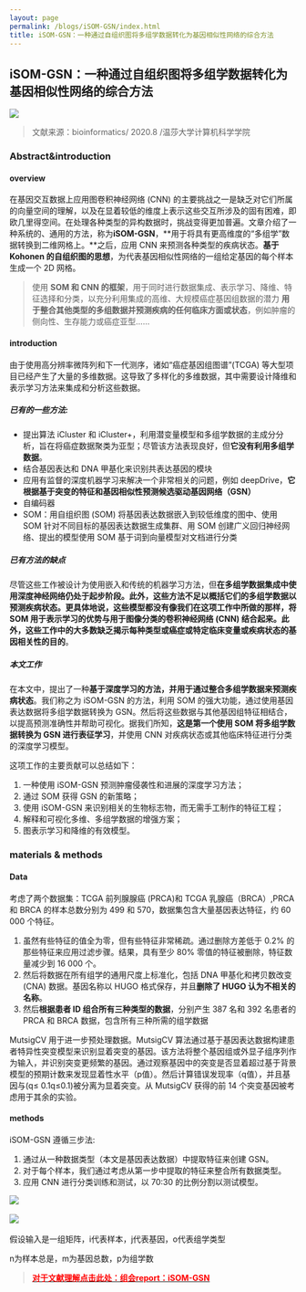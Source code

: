 ```yaml
---
layout: page
permalink: /blogs/iSOM-GSN/index.html
title: iSOM-GSN：一种通过自组织图将多组学数据转化为基因相似性网络的综合方法
---
```



## **iSOM-GSN：一种通过自组织图将多组学数据转化为基因相似性网络的综合方法**

<div align=left>
<img src="/img/isom1.jpg">
</div>

> 文献来源：bioinformatics/ 2020.8 /温莎大学计算机科学学院

### Abstract&introduction

#### overview

在基因交互数据上应用图卷积神经网络 (CNN) 的主要挑战之一是缺乏对它们所属的向量空间的理解，以及在显着较低的维度上表示这些交互所涉及的固有困难，即欧几里得空间。在处理各种类型的异构数据时，挑战变得更加普遍。文章介绍了一种系统的、通用的方法，称为**iSOM-GSN**，**用于将具有更高维度的“多组学”数据转换到二维网格上。**之后，应用 CNN 来预测各种类型的疾病状态。**基于 Kohonen 的自组织图的思想**，为代表基因相似性网络的一组给定基因的每个样本生成一个 2D 网格。

> 使用 **SOM 和 CNN 的框架**，用于同时进行数据集成、表示学习、降维、特征选择和分类，以充分利用集成的高维、大规模癌症基因组数据的潜力
> **用于整合其他类型的多组数据并预测疾病的任何临床方面或状态**，例如肿瘤的侧向性、生存能力或癌症亚型……

#### introduction

由于使用高分辨率微阵列和下一代测序，诸如“癌症基因组图谱”(TCGA) 等大型项目已经产生了大量的多维数据。这导致了多样化的多维数据，其中需要设计降维和表示学习方法来集成和分析这些数据。

##### 已有的一些方法:

- 提出算法 iCluster 和 iCluster+，利用潜变量模型和多组学数据的主成分分析，旨在将癌症数据聚类为亚型；尽管该方法表现良好，但**它没有利用多组学数据**。
- 结合基因表达和 DNA 甲基化来识别共表达基因的模块
- 应用有监督的深度机器学习来解决一个非常相关的问题，例如 deepDrive，**它根据基于突变的特征和基因相似性预测候选驱动基因网络（GSN）**
- 自编码器
- SOM：用自组织图 (SOM) 将基因表达数据嵌入到较低维度的图中、使用 SOM 针对不同目标的基因表达数据生成集群、用 SOM 创建广义回归神经网络、提出的模型使用 SOM 基于词到向量模型对文档进行分类

##### 已有方法的缺点

尽管这些工作被设计为使用嵌入和传统的机器学习方法，但**在多组学数据集成中使用深度神经网络仍处于起步阶段。**此外，**这些方法不足以概括它们的多组学数据以预测疾病状态**。更具体地说，这些模型都没有像我们在这项工作中所做的那样，将 SOM 用于表示学习的优势与用于图像分类的卷积神经网络 (CNN) 结合起来。此外，这些工作中的大多数**缺乏揭示每种类型或癌症或特定临床变量或疾病状态的基因相关性的目的**。

##### **本文工作**

在本文中，提出了一种**基于深度学习的方法，并用于通过整合多组学数据来预测疾病状态**。我们称之为 iSOM-GSN 的方法，利用 SOM 的强大功能，通过使用基因表达数据将多组学数据转换为 GSN。然后将这些数据与其他基因组特征相结合，以提高预测准确性并帮助可视化。据我们所知，**这是第一个使用 SOM 将多组学数据转换为 GSN 进行表征学习**，并使用 CNN 对疾病状态或其他临床特征进行分类的深度学习模型。

这项工作的主要贡献可以总结如下：

1. 一种使用 iSOM-GSN 预测肿瘤侵袭性和进展的深度学习方法；
2. 通过 SOM 获得 GSN 的新策略；
3. 使用 iSOM-GSN 来识别相关的生物标志物，而无需手工制作的特征工程；
4. 解释和可视化多维、多组学数据的增强方案；
5. 图表示学习和降维的有效模型。

### materials & methods

#### Data

考虑了两个数据集：TCGA 前列腺腺癌 (PRCA)和 TCGA 乳腺癌（BRCA）,PRCA 和 BRCA 的样本总数分别为 499 和 570，数据集包含大量基因表达特征，约 60 000 个特征。

1. 虽然有些特征的值全为零，但有些特征非常稀疏。通过删除方差低于 0.2% 的那些特征来应用过滤步骤。结果，具有至少 80% 零值的特征被删除，特征数量减少到 16 000 个。
2. 然后将数据在所有组学的通用尺度上标准化，包括 DNA 甲基化和拷贝数改变 (CNA) 数据。基因名称以 HUGO 格式保存，并且**删除了 HUGO 认为不相关的名称**。
3. 然后**根据患者 ID 组合所有三种类型的数据**，分别产生 387 名和 392 名患者的 PRCA 和 BRCA 数据，包含所有三种所需的组学数据

MutsigCV 用于进一步预处理数据。MutsigCV 算法通过基于基因表达数据构建患者特异性突变模型来识别显着突变的基因。该方法将整个基因组或外显子组序列作为输入，并识别突变更频繁的基因。通过观察基因中的突变是否显着超过基于背景模型的预期计数来发现显着性水平（p值）。然后计算错误发现率（q值），并且基因与(q≤ 0.1q≤0.1)被分离为显着突变。从 MutsigCV 获得的前 14 个突变基因被考虑用于其余的实验。

#### **methods**

iSOM-GSN 遵循三步法:

1. 通过从一种数据类型（本文是基因表达数据）中提取特征来创建 GSN。
2. 对于每个样本，我们通过考虑从第一步中提取的特征来整合所有数据类型。
3. 应用 CNN 进行分类训练和测试，以 70:30 的比例分割以测试模型。

<div align=left>
<img src="/img/isom2.jpg">
</div>
<br>

<div align=left>
<img src="/img/isom3.jpg">
</div>
<br>
假设输入是一组矩阵，i代表样本，j代表基因，o代表组学类型

n为样本总是，m为基因总数，p为组学数

> [**<font color='red'>对于文献理解点击此处：组会report：iSOM-GSN</font>**](https://Lilian-tju.github.io/blogs/reports/20220602-iSOM-GSN.pdf)